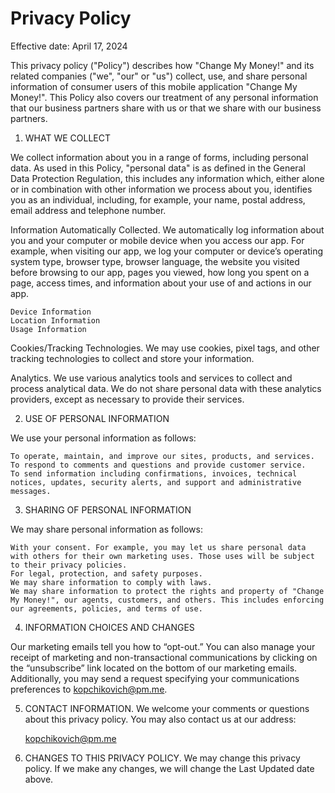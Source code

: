 # Privacy Policy

Effective date: April 17, 2024

This privacy policy ("Policy") describes how "Change My Money!" and its related companies ("we", "our" or "us") collect, use, and share personal information of consumer users of this mobile application "Change My Money!". This Policy also covers our treatment of any personal information that our business partners share with us or that we share with our business partners.

1. WHAT WE COLLECT

We collect information about you in a range of forms, including personal data. As used in this Policy, "personal data" is as defined in the General Data Protection Regulation, this includes any information which, either alone or in combination with other information we process about you, identifies you as an individual, including, for example, your name, postal address, email address and telephone number.

Information Automatically Collected.
We automatically log information about you and your computer or mobile device when you access our app. For example, when visiting our app, we log your computer or device’s operating system type, browser type, browser language, the website you visited before browsing to our app, pages you viewed, how long you spent on a page, access times, and information about your use of and actions in our app.

    Device Information
    Location Information
    Usage Information

Cookies/Tracking Technologies.
We may use cookies, pixel tags, and other tracking technologies to collect and store your information.

Analytics.
We use various analytics tools and services to collect and process analytical data. We do not share personal data with these analytics providers, except as necessary to provide their services.

2. USE OF PERSONAL INFORMATION

We use your personal information as follows:

    To operate, maintain, and improve our sites, products, and services.
    To respond to comments and questions and provide customer service.
    To send information including confirmations, invoices, technical notices, updates, security alerts, and support and administrative messages.

3. SHARING OF PERSONAL INFORMATION

We may share personal information as follows:

    With your consent. For example, you may let us share personal data with others for their own marketing uses. Those uses will be subject to their privacy policies.
    For legal, protection, and safety purposes.
    We may share information to comply with laws.
    We may share information to protect the rights and property of "Change My Money!", our agents, customers, and others. This includes enforcing our agreements, policies, and terms of use.

4. INFORMATION CHOICES AND CHANGES

Our marketing emails tell you how to “opt-out.” You can also manage your receipt of marketing and non-transactional communications by clicking on the “unsubscribe” link located on the bottom of our marketing emails. Additionally, you may send a request specifying your communications preferences to kopchikovich@pm.me.

5. CONTACT INFORMATION.
We welcome your comments or questions about this privacy policy. You may also contact us at our address:

   kopchikovich@pm.me

6. CHANGES TO THIS PRIVACY POLICY.
We may change this privacy policy. If we make any changes, we will change the Last Updated date above.
